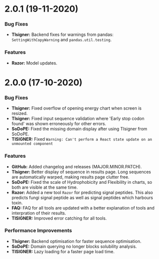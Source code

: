 # 2.0.1 (19-11-2020)
### Bug Fixes
* **TIsigner:** Backend fixes for warnings from pandas: ```SettingWithCopyWarning``` and ```pandas.util.testing```.

### Features
* **Razor:** Model updates.

# 2.0.0 (17-10-2020)

### Bug Fixes
* **TIsigner:** Fixed overflow of opening energy chart when screen is resized.
* **TIsigner:** Fixed input sequence validation where 'Early stop codon found' was shown erroneously for other errors.
* **SoDoPE:** Fixed the missing domain display after using TIsigner from SoDoPE.
* **TISIGNER:** Fixed ```Warning: Can't perform a React state update on an unmounted component```

### Features
* **GitHub:** Added changelog and releases (MAJOR.MINOR.PATCH).
* **TIsigner:** Better display of sequence in results page. Long sequences are automatically warped, making results page clutter free.
* **SoDoPE:** Fixed the scale of Hydrophobicity and Flexibility in charts, so both are visible at the same time.
* **Razor:** Added a new tool ```Razor``` for predicting signal peptides. This also predicts fungi signal peptide as well as signal peptides which harbours toxin.
* **FAQ:** FAQ for all tools are updated with a better explanation of tools and interpration of their results.
* **TISIGNER:** Improved error catching for all tools.


### Performance Improvements
* **TIsigner:** Backend optimisation for faster sequence optimisation.
* **SoDoPE:** Domain querying no longer blocks solubility analysis.
* **TISIGNER:** Lazy loading for a faster page load time.
